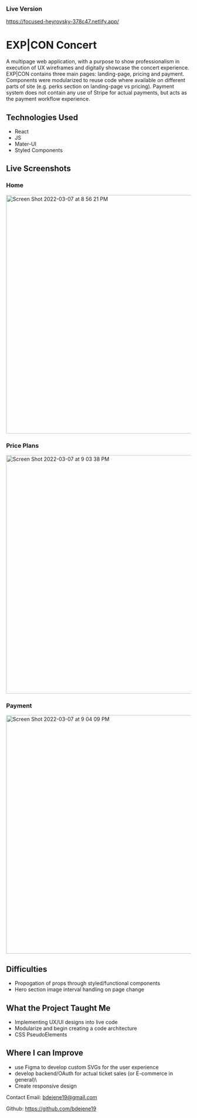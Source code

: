 ### Live Version
https://focused-heyrovsky-378c47.netlify.app/


# EXP|CON Concert
A multipage web application, with a purpose to show professionalism in execution of UX wireframes and digitally showcase the concert experience. EXP|CON contains three main pages: landing-page, pricing and payment. Components were modularized to reuse code where available on different parts of site (e.g. perks section on landing-page vs pricing). Payment system does not contain any use of Stripe for actual payments, but acts as the payment workflow experience.

## Technologies Used
- React
- JS
- Mater-UI
- Styled Components

## Live Screenshots 
### Home
<img width="650" alt="Screen Shot 2022-03-07 at 8 56 21 PM" src="https://user-images.githubusercontent.com/67334768/157151848-ba8a6d78-6eed-48a3-b12f-63967a1e4c55.png">

### Price Plans

<img width="650" alt="Screen Shot 2022-03-07 at 9 03 38 PM" src="https://user-images.githubusercontent.com/67334768/157151918-2ff2d574-4a73-4ed4-9c0b-9d66808fb269.png">

### Payment
<img width="650" alt="Screen Shot 2022-03-07 at 9 04 09 PM" src="https://user-images.githubusercontent.com/67334768/157151661-2b426059-f9e0-4702-9f22-c07e74d50385.png">

## Difficulties
- Propogation of props through styled/functional components
- Hero section image interval handling on page change


## What the Project Taught Me
- Implementing UX/UI designs into live code
- Modularize and begin creating a code architecture
- CSS PseudoElements

## Where I can Improve
- use Figma to develop custom SVGs for the user experience
- develop backend/OAuth for actual ticket sales (or E-commerce in general)\
- Create responsive design


Contact
Email: bdejene19@gmail.com

Github: https://github.com/bdejene19
